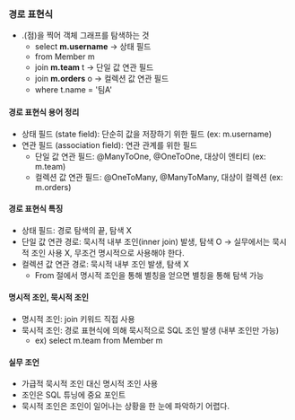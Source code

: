 ### 경로 표현식
- .(점)을 찍어 객체 그래프를 탐색하는 것
    - select **m.username** -> 상태 필드
    - from Member m
    - join **m.team** t -> 단일 값 연관 필드
    - join **m.orders** o -> 컬렉션 값 연관 필드
    - where t.name = '팀A'
    
#### 경로 표현식 용어 정리
- 상태 필드 (state field): 단순히 값을 저장하기 위한 필드 (ex: m.username)
- 연관 필드 (association field): 연관 관계를 위한 필드
    - 단일 값 연관 필드: @ManyToOne, @OneToOne, 대상이 엔티티 (ex: m.team)
    - 컬렉션 값 연관 필드: @OneToMany, @ManyToMany, 대상이 컬렉션 (ex: m.orders)
    
#### 경로 표현식 특징
- 상태 필드: 경로 탐색의 끝, 탐색 X
- 단일 값 연관 경로: 묵시적 내부 조인(inner join) 발생, 탐색 O -> 실무에서는 묵시적 조인 사용 X, 무조건 명시적으로 사용해야 한다. 
- 컬렉션 값 연관 경로: 묵시적 내부 조인 발생, 탐색 X
    - From 절에서 명시적 조인을 통해 별칭을 얻으면 별칭을 통해 탐색 가능
    
#### 명시적 조인, 묵시적 조인
- 명시적 조인: join 키워드 직접 사용
- 묵시적 조인: 경로 표현식에 의해 묵시적으로 SQL 조인 발생 (내부 조인만 가능)
    - ex) select m.team from Member m
    
#### 실무 조언
- 가급적 묵시적 조인 대신 명시적 조인 사용
- 조인은 SQL 튜닝에 중요 포인트
- 묵시적 조인은 조인이 일어나는 상황을 한 눈에 파악하기 어렵다.